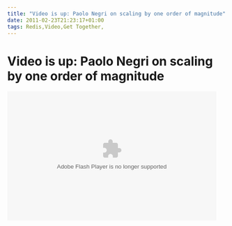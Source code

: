```yaml
---
title: "Video is up: Paolo Negri on scaling by one order of magnitude"
date: 2011-02-23T21:23:17+01:00
tags: Redis,Video,Get Together,
---
```


# Video is up: Paolo Negri on scaling by one order of magnitude


<embed src="http://blip.tv/play/AYKkngUC" type="application/x-shockwave-flash" width="480" height="296" 
allowscriptaccess="always" allowfullscreen="true"></embed>
